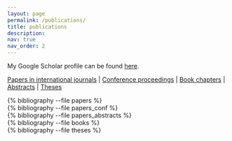 ```yaml
---
layout: page
permalink: /publications/
title: publications
description:
nav: true
nav_order: 2
---
```


My Google Scholar profile can be found [here](http://scholar.google.nl/citations?user=pKFkfq4AAAAJ).

<a href="#journals">Papers in international journals</a> |
<a href="#proc">Conference proceedings</a> |
<a href="#book">Book chapters</a> |
<a href="#abs">Abstracts</a> |
<a href="#theses">Theses</a>

<!-- _pages/publications.md -->
<div class="publications">

<div id="journals"></div>
{% bibliography --file papers %}
<div id="proc"></div>
{% bibliography --file papers_conf %}
<div id="abs"></div>
{% bibliography --file papers_abstracts %}
<div id="book"></div>
{% bibliography --file books %}
<div id="theses"></div>
{% bibliography --file theses %}

</div>

